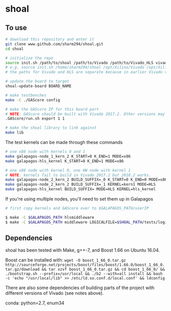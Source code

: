 # shoal

## To use

```bash
# download this repository and enter it
git clone www.github.com/sharm294/shoal.git
cd shoal

# initialize the repo
source init.sh /path/to/shoal /path/to/Vivado /path/to/Vivado_HLS vivado_version hls_version
# e.g. source init.sh /home/sharm294/shoal /opt/Xilinx/Vivado /opt/Xilinx/Vivado 2019.1 2019.1
# the paths for Vivado and HLS are separate because in earlier Vivado versions, HLS and Vivado were installed in different directories.

# update the board to target
shoal-update-board BOARD_NAME

# make testbenches
make -C ./GAScore config

# make the GAScore IP for this board part
# NOTE: GAScore should be built with Vivado 2017.2. Other versions may not work. For example, 2018.2 doesn't work.
.GAScore/run.sh export 1 1

# make the shoal library to link against
make lib
```

The test kernels can be made through these commands

```bash
# one x86 node with kernels 0 and 1
make galapagos-node_1_kern_2 K_START=0 K_END=1 MODE=x86
make galapagos-hls_kernel K_START=0 K_END=1 MODE=x86

# one x86 node with kernel 0, one HW node with kernel 1
# NOTE: kernels fail to build in Vivado 2017.2 but 2018.2 works.
make galapagos-node_2_kern_2 BUILD_SUFFIX=_0 K_START=0 K_END=0 MODE=x86
make galapagos-node_2_kern_2 BUILD_SUFFIX=_1 KERNEL=kern1 MODE=HLS
make galapagos-hls_kernel BUILD_SUFFIX= MODE=HLS KERNEL=hls_kernel

```

If you're using multiple nodes, you'll need to set them up in Galapagos

```bash
# first copy kernels and GAScore over to $GALAPAGOS_PATH/userIP

$ make -C $GALAPAGOS_PATH hlsmiddleware
$ make -C $GALAPAGOS_PATH middleware LOGICALFILE=$SHOAL_PATH/tests/logical.json MAPFILE=$SHOAL_PATH/tests/map.json PROJECTNAME=<some name>
```


## Dependencies

shoal has been tested with Make, g++-7, and Boost 1.66 on Ubuntu 16.04.

Boost can be installed with:
`wget -O boost_1_66_0.tar.gz http://sourceforge.net/projects/boost/files/boost/1.66.0/boost_1_66_0.tar.gz/download && tar xzvf boost_1_66_0.tar.gz && cd boost_1_66_0/ && ./bootstrap.sh --prefix=/usr/local && ./b2 --with=all install && bash -c 'echo "/usr/local/lib" >> /etc/ld.so.conf.d/local.conf' && ldconfig`

There are also some dependencies of building parts of the project with different versions of Vivado (see notes above).

conda: python=2.7, enum34

